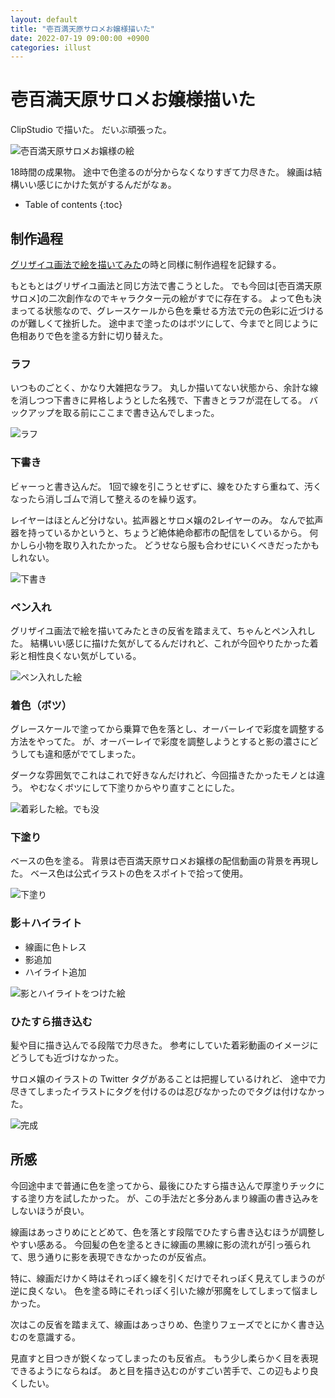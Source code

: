 ```yaml
---
layout: default
title: "壱百満天原サロメお嬢様描いた"
date: 2022-07-19 09:00:00 +0900
categories: illust
---
```


# 壱百満天原サロメお嬢様描いた

ClipStudio で描いた。
だいぶ頑張った。

![壱百満天原サロメお嬢様の絵](https://i.gyazo.com/f43a0a585a970f0a3fdc3d5d55a496db.png)

18時間の成果物。
途中で色塗るのが分からなくなりすぎて力尽きた。
線画は結構いい感じにかけた気がするんだがなぁ。

* Table of contents
{:toc}

## 制作過程

[グリザイユ画法で絵を描いてみた](/illust/2022/06/28/illust-grisaille.html)の時と同様に制作過程を記録する。

もともとはグリザイユ画法と同じ方法で書こうとした。
でも今回は[壱百満天原サロメ]の二次創作なのでキャラクター元の絵がすでに存在する。
よって色も決まってる状態なので、グレースケールから色を乗せる方法で元の色彩に近づけるのが難しくて挫折した。
途中まで塗ったのはボツにして、今までと同じように色相ありで色を塗る方針に切り替えた。

### ラフ

いつものごとく、かなり大雑把なラフ。
丸しか描いてない状態から、余計な線を消しつつ下書きに昇格しようとした名残で、下書きとラフが混在してる。
バックアップを取る前にここまで書き込んでしまった。

![ラフ](https://i.gyazo.com/61dd5d5e7070dd7c6bf928dba170cad6.png)

### 下書き

ビャーっと書き込んだ。
1回で線を引こうとせずに、線をひたすら重ねて、汚くなったら消しゴムで消して整えるのを繰り返す。

レイヤーはほとんど分けない。拡声器とサロメ嬢の2レイヤーのみ。
なんで拡声器を持っているかというと、ちょうど絶体絶命都市の配信をしているから。
何かしら小物を取り入れたかった。
どうせなら服も合わせにいくべきだったかもしれない。

![下書き](https://i.gyazo.com/cabd90c6c578f9cb0cc1fa10560349e4.png)

### ペン入れ

グリザイユ画法で絵を描いてみたときの反省を踏まえて、ちゃんとペン入れした。
結構いい感じに描けた気がしてるんだけれど、これが今回やりたかった着彩と相性良くない気がしている。

![ペン入れした絵](https://i.gyazo.com/d33aa40f2f8be1673d56a30582078fd1.png)

### 着色（ボツ）

グレースケールで塗ってから乗算で色を落とし、オーバーレイで彩度を調整する方法をやってた。
が、オーバーレイで彩度を調整しようとすると影の濃さにどうしても違和感がでてしまった。

ダークな雰囲気でこれはこれで好きなんだけれど、今回描きたかったモノとは違う。
やむなくボツにして下塗りからやり直すことにした。

![着彩した絵。でも没](https://i.gyazo.com/18d28f11c2557a6566a861d5b3499082.png)

### 下塗り

ベースの色を塗る。
背景は壱百満天原サロメお嬢様の配信動画の背景を再現した。
ベース色は公式イラストの色をスポイトで拾って使用。

![下塗り](https://i.gyazo.com/33ef0c676e765ae94dab8888a35e3754.png)

### 影＋ハイライト

* 線画に色トレス
* 影追加
* ハイライト追加

![影とハイライトをつけた絵](https://i.gyazo.com/d3c1b7189d825fe428f2c2ee7c714246.png)

### ひたすら描き込む

髪や目に描き込んでる段階で力尽きた。
参考にしていた着彩動画のイメージにどうしても近づけなかった。

サロメ嬢のイラストの Twitter タグがあることは把握しているけれど、
途中で力尽きてしまったイラストにタグを付けるのは忍びなかったのでタグは付けなかった。

![完成](https://i.gyazo.com/f43a0a585a970f0a3fdc3d5d55a496db.png)

## 所感

今回途中まで普通に色を塗ってから、最後にひたすら描き込んで厚塗りチックにする塗り方を試したかった。
が、この手法だと多分あんまり線画の書き込みをしないほうが良い。

線画はあっさりめにとどめて、色を落とす段階でひたすら書き込むほうが調整しやすい感ある。
今回髪の色を塗るときに線画の黒線に影の流れが引っ張られて、思う通りに影を表現できなかったのが反省点。

特に、線画だけかく時はそれっぽく線を引くだけでそれっぽく見えてしまうのが逆に良くない。
色を塗る時にそれっぽく引いた線が邪魔をしてしまって悩ましかった。

次はこの反省を踏まえて、線画はあっさりめ、色塗りフェーズでとにかく書き込むのを意識する。

見直すと目つきが鋭くなってしまったのも反省点。
もう少し柔らかく目を表現できるようにならねば。
あと目を描き込むのがすごい苦手で、この辺もより良くしたい。
